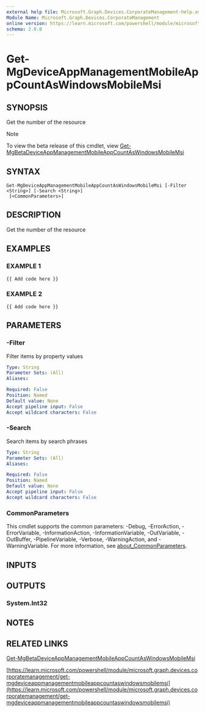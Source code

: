 ```yaml
---
external help file: Microsoft.Graph.Devices.CorporateManagement-help.xml
Module Name: Microsoft.Graph.Devices.CorporateManagement
online version: https://learn.microsoft.com/powershell/module/microsoft.graph.devices.corporatemanagement/get-mgdeviceappmanagementmobileappcountaswindowsmobilemsi
schema: 2.0.0
---
```


# Get-MgDeviceAppManagementMobileAppCountAsWindowsMobileMsi

## SYNOPSIS
Get the number of the resource

> [!NOTE]
> To view the beta release of this cmdlet, view [Get-MgBetaDeviceAppManagementMobileAppCountAsWindowsMobileMsi](/powershell/module/Microsoft.Graph.Beta.Devices.CorporateManagement/Get-MgBetaDeviceAppManagementMobileAppCountAsWindowsMobileMsi?view=graph-powershell-beta)

## SYNTAX

```
Get-MgDeviceAppManagementMobileAppCountAsWindowsMobileMsi [-Filter <String>] [-Search <String>]
 [<CommonParameters>]
```

## DESCRIPTION
Get the number of the resource

## EXAMPLES

### EXAMPLE 1
```
{{ Add code here }}
```

### EXAMPLE 2
```
{{ Add code here }}
```

## PARAMETERS

### -Filter
Filter items by property values

```yaml
Type: String
Parameter Sets: (All)
Aliases:

Required: False
Position: Named
Default value: None
Accept pipeline input: False
Accept wildcard characters: False
```

### -Search
Search items by search phrases

```yaml
Type: String
Parameter Sets: (All)
Aliases:

Required: False
Position: Named
Default value: None
Accept pipeline input: False
Accept wildcard characters: False
```

### CommonParameters
This cmdlet supports the common parameters: -Debug, -ErrorAction, -ErrorVariable, -InformationAction, -InformationVariable, -OutVariable, -OutBuffer, -PipelineVariable, -Verbose, -WarningAction, and -WarningVariable. For more information, see [about_CommonParameters](http://go.microsoft.com/fwlink/?LinkID=113216).

## INPUTS

## OUTPUTS

### System.Int32
## NOTES

## RELATED LINKS
[Get-MgBetaDeviceAppManagementMobileAppCountAsWindowsMobileMsi](/powershell/module/Microsoft.Graph.Beta.Devices.CorporateManagement/Get-MgBetaDeviceAppManagementMobileAppCountAsWindowsMobileMsi?view=graph-powershell-beta)

[https://learn.microsoft.com/powershell/module/microsoft.graph.devices.corporatemanagement/get-mgdeviceappmanagementmobileappcountaswindowsmobilemsi](https://learn.microsoft.com/powershell/module/microsoft.graph.devices.corporatemanagement/get-mgdeviceappmanagementmobileappcountaswindowsmobilemsi)

